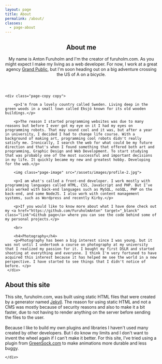 ```yaml
---
layout: page
title: About
permalink: /about/
classes: 
  - page-about
---
```


<div class="">

  <header class="sectionHeader">
    <span class="sectionHeader_line"></span>
    <h2 class="sectionHeader_heading">
      About me
    </h2>
    <p class="sectionHeader_text">My name is Anton Furuholm and I'm the creator of furuholm.com. As you might expect I make my living as a web developer. For now, I work at a great agency <a href="//grandpublic.se" target="_blanck" class="link">Grand Public</a>, but I'm soon heading out on a big adventure crossing the US of A on a bicycle.</p>
  </header>
    
  <article class="page-article">
    
    <div class="page-copy copy">

        <p>I'm from a lovely country called Sweden. Living deep in the green woods in a small town called Eksjö known for its old wooden buildings.</p>

        <p>The reason I started programming websites was due to many reasons but before I ever got my eye on it I had my eyes on programming robots. That may sound cool and it was, but after a year in university, I decided I had to change life course. With a background of making art, programming cool robots didn't really satisfy me. Ironically, I search the web for what could be my future direction and that's when I found something that offered both art and programming, Graphic Design and Web Development. To start studying that was probably one of the most successful and important decisions in my life. It quickly became my new and greatest hobby. Developing for the web.</p>

        <img class="page-image" src="/assets/images/profile-2.jpg">

        <p>I am what's called a front-end developer. I work mostly with programming languages called HTML, CSS, JavaScript and PHP. But I’ve also worked with back-end languages such as MySQL, noSQL, PHP on the back-end, and some NodeJS. I also work with content management systems, such as Wordpress and recently Kirby.</p>

        <p>If you would like to know more about what I have done check out my <a href="https://github.com/FuruholmAnton" target="_blanck" class="link">Github page</a> where you can see the code behind some of my personal projects.</p>

        <br>

        <h4>Photography</h4>
        <p>Photography has been a big interest since I was young. but it was not until I undertook a course on photography at my university that I realized my passion for it. I bought my first DSLR and started shooting at everything and everyone. I think I'm very fortuned to have acquired this interest because it has helped me see the world in a new perspective. I have started to see things that I didn't notice of before. </p>
     </div>
  </article>

  <article class="page-article">
    <h1 class="page-heading">About this site</h1>
    <div class="page-border"></div>
    <div class="page-copy copy">
        <p>This site, furuholm.com, was built using static HTML files that were created by a generator named <a href="https://jekyllrb.com/" class="link" target="_blanck">Jekyll</a>. The reason for using static HTML and not a CMS was mostly because of security reasons and also to make it a bit faster, due to not having to render anything on the server before sending the files to the user.
        <br>
        <br>
        Because I like to build my own plugins and libraries I haven't used many created by other developers. But I do know my limits and I don't want to invent the wheel again if I can't make it better. For this site, I’ve tried using a plugin from <a href="http://greensock.com/ScrollToPlugin" class="link" target="_blanck">GreenSock.com</a> to make animations more durable and less buggy.
        </p>
        
    </div>
  </article>
    
</div>
